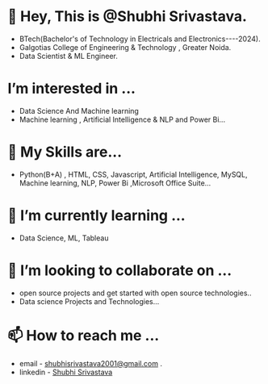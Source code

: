 # 👋 Hey, This is @Shubhi Srivastava. 
 -  BTech(Bachelor's of Technology in Electricals and Electronics----2024).
 - Galgotias College of Engineering & Technology , Greater Noida.
 - Data Scientist & ML Engineer.
#  I’m interested in ... 
 - Data Science And Machine learning  
 - Machine learning , Artificial Intelligence & NLP and Power Bi...
# 🌱 My Skills are...
- Python(B+A) , HTML, CSS, Javascript, Artificial Intelligence, MySQL, Machine learning, NLP, Power Bi ,Microsoft Office Suite...
# 🌱 I’m currently learning ... 
 - Data Science, ML, Tableau 
# 💞️ I’m looking to collaborate on ... 
 - open source projects and get started with open source technologies..
 - Data science Projects and Technologies...
# 📫 How to reach me ... 
 - email - shubhisrivastava2001@gmail.com .
 - linkedin - [Shubhi Srivastava](https://www.linkedin.com/in/shubhi-srivastava-57b505214/)

